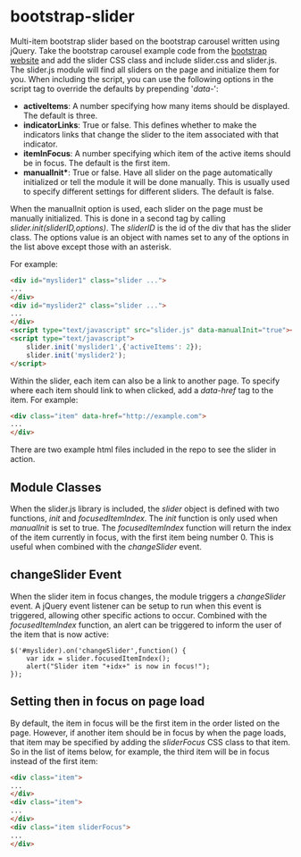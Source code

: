 # bootstrap-slider
Multi-item bootstrap slider based on the bootstrap carousel written using jQuery. Take the bootstrap carousel example code from the [bootstrap website](http://getbootstrap.com/javascript/#carousel) and add the 
slider CSS class and include slider.css and slider.js. The slider.js module will find all sliders on the page and initialize them for you. When including the script, you can use the following options in the script tag to override the defaults by prepending '_data-_':

* __activeItems__: A number specifying how many items should be displayed. The default is three.
* __indicatorLinks__: True or false. This defines whether to make the indicators links that change the slider to the item associated with that indicator.
* __itemInFocus__: A number specifying which item of the active items should be in focus. The default is the first item.
* __manualInit*__: True or false. Have all slider on the page automatically initialized or tell the module it will be done manually. This is usually used to specify different settings for different sliders. The default is false.

When the manualInit option is used, each slider on the page must be manually initialized. This is done in a second tag by calling _slider.init(sliderID,options)_. The _sliderID_ is the id of the div that has the slider class. The options  value is an object with names set to any of the options in the list above except those with an asterisk. 

For example:
```html
<div id="myslider1" class="slider ...">
...
</div>
<div id="myslider2" class="slider ...">
...
</div>
<script type="text/javascript" src="slider.js" data-manualInit="true"></script>
<script type="text/javascript">
    slider.init('myslider1',{'activeItems': 2});
    slider.init('myslider2');
</script>
```

Within the slider, each item can also be a link to another page. To specify where each item should link to when clicked, add a _data-href_ tag to the item. For example:
```html
<div class="item" data-href="http://example.com">
...
</div>
```

There are two example html files included in the repo to see the slider in action. 

## Module Classes

When the slider.js library is included, the _slider_ object is defined with two functions, _init_ and _focusedItemIndex_. The _init_ function is only used when _manualInit_ is set to true. The _focusedItemIndex_ function will return the index of the item currently in focus, with the first item being number 0. This is useful when combined with the _changeSlider_ event.

## changeSlider Event

When the slider item in focus changes, the module triggers a _changeSlider_ event. A jQuery event listener can be setup to run when this event is triggered, allowing other specific actions to occur. Combined with the _focusedItemIndex_ function, an alert can be triggered to inform the user of the item that is now active:

```
$('#myslider).on('changeSlider',function() {
    var idx = slider.focusedItemIndex();
    alert("Slider item "+idx+" is now in focus!");
});
```

## Setting then in focus on page load

By default, the item in focus will be the first item in the order listed on the page. However, if another item should be in focus by when the page loads, that item may be specified by adding the _sliderFocus_ CSS class to that item. So in the list of items below, for example, the third item will be in focus instead of the first item:

```html
<div class="item">
...
</div>
<div class="item">
...
</div>
<div class="item sliderFocus">
...
</div>
```
